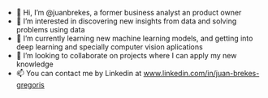 - 👋 Hi, I’m @juanbrekes, a former business analyst an product owner
- 👀 I’m interested in discovering new insights from data and solving problems using data
- 🌱 I’m currently learning new machine learning models, and getting into deep learning and specially computer vision aplications
- 💞️ I’m looking to collaborate on projects where I can apply my new knowledge
- 📫 You can contact me by Linkedin at www.linkedin.com/in/juan-brekes-gregoris

<!---
juanbrekes/juanbrekes is a ✨ special ✨ repository because its `README.md` (this file) appears on your GitHub profile.
You can click the Preview link to take a look at your changes.
--->
